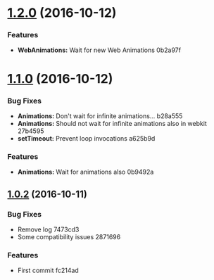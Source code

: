 <a name="1.2.0"></a>
# [1.2.0](//compare/v1.1.0...v1.2.0) (2016-10-12)


### Features

* **WebAnimations:** Wait for new Web Animations 0b2a97f



<a name="1.1.0"></a>
# [1.1.0](//compare/v1.0.2...v1.1.0) (2016-10-12)


### Bug Fixes

* **Animations:** Don't wait for infinite animations... b28a555
* **Animations:** Should not wait for infinite animations also in webkit 27b4595
* **setTimeout:** Prevent loop invocations a625b9d

### Features

* **Animations:** Wait for animations also 0b9492a



<a name="1.0.2"></a>
## [1.0.2](//compare/fc214ad...v1.0.2) (2016-10-11)


### Bug Fixes

* Remove log 7473cd3
* Some compatibility issues 2871696

### Features

* First commit fc214ad



